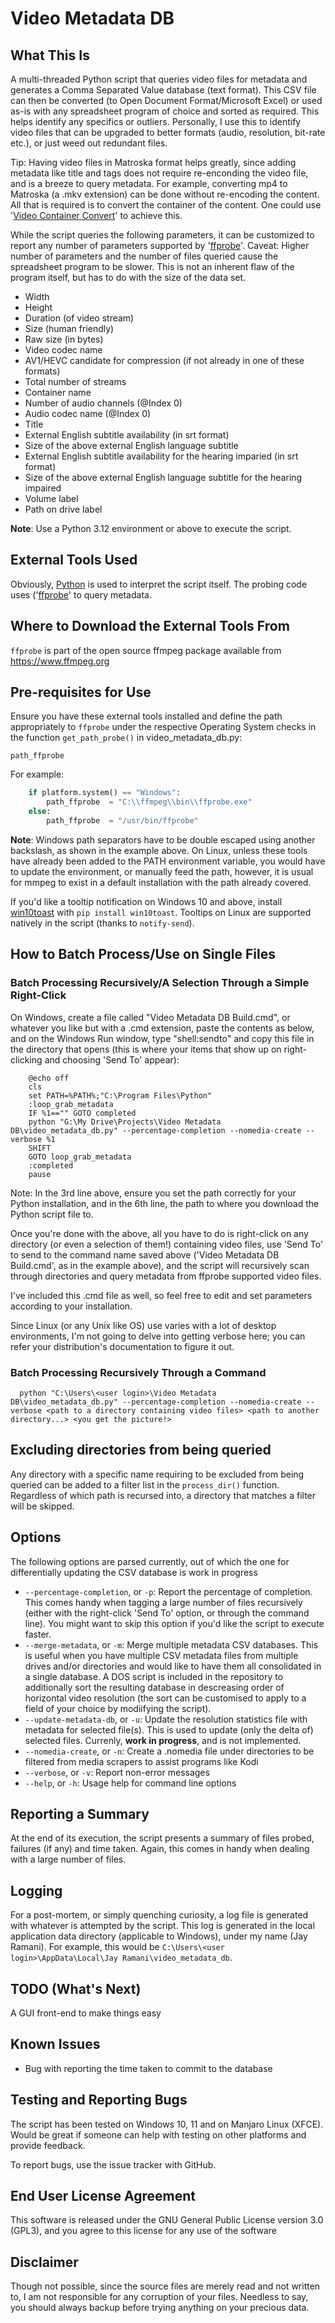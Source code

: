 # Video Metadata DB

## What This Is
A multi-threaded Python script that queries video files for metadata and generates a Comma Separated Value database (text format). This CSV file can then be converted (to Open Document Format/Microsoft Excel) or used as-is with any spreadsheet program of choice and sorted as required. This helps identify any specifics or outliers. Personally, I use this to identify video files that can be upgraded to better formats (audio, resolution, bit-rate etc.), or just weed out redundant files.

Tip: Having video files in Matroska format helps greatly, since adding metadata like title and tags does not require re-enconding the video file, and is a breeze to query metadata. For example, converting mp4 to Matroska (a .mkv extension) can be done without re-encoding the content. All that is required is to convert the container of the content. One could use '[Video Container Convert](https://github.com/jay-ramani/video_container_convert)' to achieve this.

While the script queries the following parameters, it can be customized to report any number of parameters supported by '[ffprobe](https://www.ffmpeg.org/)'. Caveat: Higher number of parameters and the number of files queried cause the spreadsheet program to be slower. This is not an inherent flaw of the program itself, but has to do with the size of the data set.
* Width
* Height
* Duration (of video stream)
* Size (human friendly)
* Raw size (in bytes)
* Video codec name
* AV1/HEVC candidate for compression (if not already in one of these formats)
* Total number of streams
* Container name
* Number of audio channels (@Index 0)
* Audio codec name (@Index 0)
* Title
* External English subtitle availability (in srt format)
* Size of the above external English language subtitle
* External English subtitle availability for the hearing imparied (in srt format)
* Size of the above external English language subtitle for the hearing impaired
* Volume label
* Path on drive label

**Note**: Use a Python 3.12 environment or above to execute the script.

## External Tools Used
Obviously, [Python](https://www.python.org) is used to interpret the script itself. The probing code uses ('[ffprobe](https://www.ffmpeg.org/)' to query metadata.

## Where to Download the External Tools From
`ffprobe` is part of the open source ffmpeg package available from https://www.ffmpeg.org

## Pre-requisites for Use
Ensure you have these external tools installed and define the path appropriately to `ffprobe` under the respective Operating System checks in the function `get_path_probe()` in video_metadata_db.py:

```
path_ffprobe
```

For example:
```python
	if platform.system() == "Windows":
		path_ffprobe  = "C:\\ffmpeg\\bin\\ffprobe.exe"
	else:
		path_ffprobe  = "/usr/bin/ffprobe"
```
**Note**: Windows path separators have to be double escaped using another backslash, as shown in the example above. On Linux, unless these tools have already been added to the PATH environment variable, you would have to update the environment, or manually feed the path, however, it is usual for mmpeg to exist in a default installation with the path already covered.

If you'd like a tooltip notification on Windows 10 and above, install [win10toast](https://pypi.org/project/win10toast/) with `pip install win10toast`. Tooltips on Linux are supported natively in the script (thanks to `notify-send`).

## How to Batch Process/Use on Single Files
### Batch Processing Recursively/A Selection Through a Simple Right-Click
  On Windows, create a file called "Video Metadata DB Build.cmd", or whatever you like but with a .cmd extension, paste the contents as below, and on the Windows Run window, type "shell:sendto" and copy this file in the directory that opens (this is where your items that show up on right-clicking and choosing 'Send To' appear):
```batch
	@echo off
	cls
	set PATH=%PATH%;"C:\Program Files\Python"
	:loop_grab_metadata
	IF %1=="" GOTO completed
	python "G:\My Drive\Projects\Video Metadata DB\video_metadata_db.py" --percentage-completion --nomedia-create --verbose %1
	SHIFT
	GOTO loop_grab_metadata
	:completed
	pause
```
  Note: In the 3rd line above, ensure you set the path correctly for your Python installation, and in the 6th line, the path to where you download the Python script file to.

  Once you're done with the above, all you have to do is right-click on any directory (or even a selection of them!) containing video files, use 'Send To' to send to the command name saved above ('Video Metadata DB Build.cmd', as in the example above), and the script will recursively scan through directories and query metadata from ffprobe supported video files.
  
  I've included this .cmd file as well, so feel free to edit and set parameters according to your installation.

  Since Linux (or any Unix like OS) use varies with a lot of desktop environments, I'm not going to delve into getting verbose here; you can refer your distribution's documentation to figure it out.

### Batch Processing Recursively Through a Command
```
  python "C:\Users\<user login>\Video Metadata DB\video_metadata_db.py" --percentage-completion --nomedia-create --verbose <path to a directory containing video files> <path to another directory...> <you get the picture!>
```

## Excluding directories from being queried
Any directory with a specific name requiring to be excluded from being queried can be added to a filter list in the `process_dir()` function. Regardless of which path is recursed into, a directory that matches a filter will be skipped.

## Options
The following options are parsed currently, out of which the one for differentially updating the CSV database is work in progress

* `--percentage-completion`, or `-p`: Report the percentage of completion. This comes handy when tagging a large number of files recursively (either with the right-click 'Send To' option, or through the command line). You might want to skip this option if you'd like the script to execute faster.
* `--merge-metadata`, or `-m`: Merge multiple metadata CSV databases. This is useful when you have multiple CSV metadata files from multiple drives and/or directories and would like to have them all consolidated in a single database. A DOS script is included in the repository to additionally sort the resulting database in descreasing order of horizontal video resolution (the sort can be customised to apply to a field of your choice by modiifying the script).
* `--update-metadata-db`, or `-u`: Update the resolution statistics file with metadata for selected file(s). This is used to update (only the delta of) selected files. Currenly, **work in progress**, and is not implemented.
* `--nomedia-create`, or `-n`: Create a .nomedia file under directories to be filtered from media scrapers to assist programs like Kodi
* `--verbose`, or `-v`: Report non-error messages
* `--help`, or `-h`: Usage help for command line options

## Reporting a Summary
At the end of its execution, the script presents a summary of files probed, failures (if any) and time taken. Again, this comes in handy when dealing with a large number of files.

## Logging
For a post-mortem, or simply quenching curiosity, a log file is generated with whatever is attempted by the script. This log is generated in the local application data directory (applicable to Windows), under my name (Jay Ramani). For example, this would be `C:\Users\<user login>\AppData\Local\Jay Ramani\video_metadata_db`.

## TODO (What's Next)
A GUI front-end to make things easy

## Known Issues
* Bug with reporting the time taken to commit to the database

## Testing and Reporting Bugs
The script has been tested on Windows 10, 11 and on Manjaro Linux (XFCE). Would be great if someone can help with testing on other platforms and provide feedback.

To report bugs, use the issue tracker with GitHub.

## End User License Agreement
This software is released under the GNU General Public License version 3.0 (GPL3), and you agree to this license for any use of the software

## Disclaimer
Though not possible, since the source files are merely read and not written to, I am not responsible for any corruption of your files. Needless to say, you should always backup before trying anything on your precious data.

